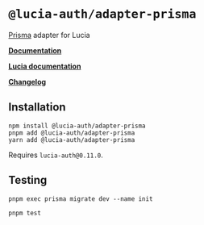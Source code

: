 # `@lucia-auth/adapter-prisma`

[Prisma](https://www.prisma.io) adapter for Lucia

**[Documentation](https://lucia-auth.com/learn/adapters/prisma)**

**[Lucia documentation](https://lucia-auth.com)**

**[Changelog](https://github.com/pilcrowOnPaper/lucia/blob/main/packages/adapter-prisma/CHANGELOG.md)**

## Installation

```
npm install @lucia-auth/adapter-prisma
pnpm add @lucia-auth/adapter-prisma
yarn add @lucia-auth/adapter-prisma
```

Requires `lucia-auth@0.11.0`.

## Testing

```
pnpm exec prisma migrate dev --name init
```

```
pnpm test
```
